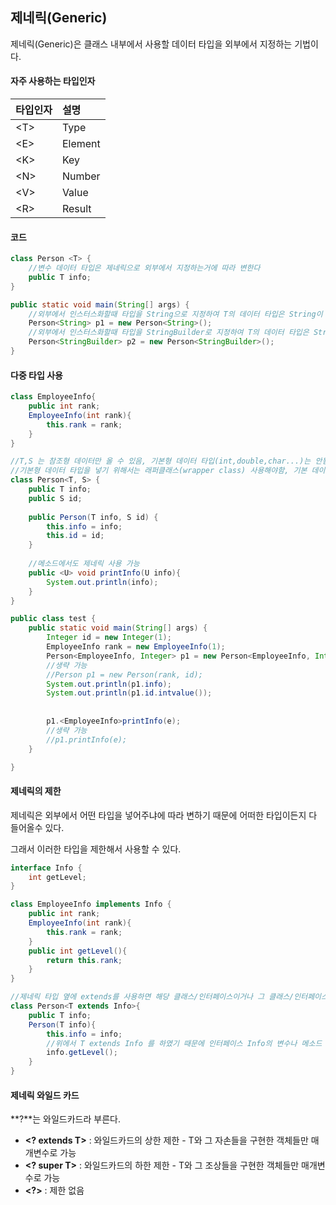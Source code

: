 ## 제네릭(Generic)

제네릭(Generic)은 클래스 내부에서 사용할 데이터 타입을 외부에서 지정하는 기법이다.



#### 자주 사용하는 타입인자

| 타입인자 | 설명    |
| :------- | :------ |
| \<T\>      | Type    |
| \<E\>      | Element |
| \<K\>      | Key     |
| \<N\>      | Number  |
| \<V\>      | Value   |
| \<R\>      | Result  |



#### 코드

```java
class Person <T> {
    //변수 데이터 타입은 제네릭으로 외부에서 지정하는거에 따라 변한다
    public T info;
}

public static void main(String[] args) {
    //외부에서 인스터스화할때 타입을 String으로 지정하여 T의 데이터 타입은 String이 된다.
    Person<String> p1 = new Person<String>();
    //외부에서 인스터스화할때 타입을 StringBuilder로 지정하여 T의 데이터 타입은 StringBuilder가 된다.
    Person<StringBuilder> p2 = new Person<StringBuilder>();
}
```

  

#### 다중 타입 사용

```java
class EmployeeInfo{
	public int rank;
	EmployeeInfo(int rank){
		this.rank = rank;
	}
}

//T,S 는 참조형 데이터만 올 수 있음, 기본형 데이터 타입(int,double,char...)는 안됨
//기본형 데이터 타입을 넣기 위해서는 래퍼클래스(wrapper class) 사용해야함, 기본 데이터 타입을 참조형인거처럼 만든것임
class Person<T, S> {
	public T info;
	public S id;
	
	public Person(T info, S id) {
		this.info = info;
		this.id = id;
	}
    
    //메소드에서도 제네릭 사용 가능
    public <U> void printInfo(U info){
        System.out.println(info);
    }
}

public class test {
	public static void main(String[] args) {
		Integer id = new Integer(1);
		EmployeeInfo rank = new EmployeeInfo(1);
		Person<EmployeeInfo, Integer> p1 = new Person<EmployeeInfo, Integer>(rank, id);
        //생략 가능
        //Person p1 = new Person(rank, id);
		System.out.println(p1.info);
		System.out.println(p1.id.intvalue());
        
        
        p1.<EmployeeInfo>printInfo(e);
        //생략 가능
        //p1.printInfo(e);
	}

}
```





#### 제네릭의 제한

제네릭은 외부에서 어떤 타입을 넣어주냐에 따라 변하기 때문에 어떠한 타입이든지 다 들어올수 있다.

그래서 이러한 타입을 제한해서 사용할 수 있다.

```java
interface Info {
    int getLevel;
}

class EmployeeInfo implements Info {
    public int rank;
    EmployeeInfo(int rank){
        this.rank = rank;
    }
    public int getLevel(){
        return this.rank;
    }
}

//제네릭 타입 옆에 extends를 사용하면 해당 클래스/인터페이스이거나 그 클래스/인터페이스의 자식 클래스/인터페이스만 들어오게 제한한다.
class Person<T extends Info>{
    public T info;
    Person(T info){
        this.info = info;
        //위에서 T extends Info 를 하였기 때문에 인터페이스 Info의 변수나 메소드 호출 가능
        info.getLevel();
    }
}
```





#### 제네릭 와일드 카드

**?**는 와일드카드라 부른다.

* **<? extends T>** : 와일드카드의 상한 제한 - T와 그 자손들을 구현한 객체들만 매개변수로 가능
* **<? super T>** : 와일드카드의 하한 제한 - T와 그 조상들을 구현한 객체들만 매개변수로 가능
* **<?>** : 제한 없음
